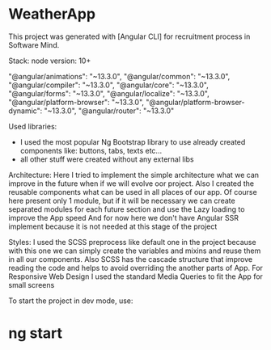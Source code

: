 # WeatherApp

This project was generated with [Angular CLI] for recruitment process in Software Mind.

Stack:
node version: 10+

"@angular/animations": "~13.3.0",
"@angular/common": "~13.3.0",
"@angular/compiler": "~13.3.0",
"@angular/core": "~13.3.0",
"@angular/forms": "~13.3.0",
"@angular/localize": "~13.3.0",
"@angular/platform-browser": "~13.3.0",
"@angular/platform-browser-dynamic": "~13.3.0",
"@angular/router": "~13.3.0"

Used libraries:

- I used the most popular Ng Bootstrap library to use already created components like: buttons, tabs, texts etc...
- all other stuff were created without any external libs

Architecture:
Here I tried to implement the simple architecture what we can improve in the future when if we will evolve oor project.
Also I created the reusable components what can be used in all places of our app.
Of course here present only 1 module, but if it will be necessary we can create separated modules for each future section and use the Lazy loading to improve the App speed
And for now here we don't have Angular SSR implement because it is not needed at this stage of the project

Styles:
I used the SCSS preprocess like default one in the project because with this one we can simply create the variables and mixins and reuse them in all our components.
Also SCSS has the cascade structure that improve reading the code and helps to avoid overriding the another parts of App.
For Responsive Web Design I used the standard Media Queries to fit the App for small screens

To start the project in dev mode, use:

# ng start
